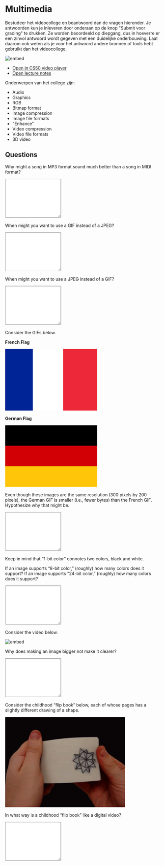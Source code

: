 # Multimedia

Bestudeer het videocollege en beantwoord dan de vragen hieronder. Je antwoorden kun je inleveren door onderaan op de knop "Submit voor grading" te drukken. Ze worden beoordeeld op diepgang, dus in hoeverre er een zinvol antwoord wordt gegeven met een duidelijke onderbouwing. Laat daarom ook weten als je voor het antwoord andere bronnen of tools hebt gebruikt dan het videocollege.

![embed](https://www.youtube.com/embed/kccUxGDsMAQ)

- [Open in CS50 video player](https://video.cs50.io/kccUxGDsMAQ?screen=d9eb5UAlvWc)
- [Open lecture notes](https://cs50.harvard.edu/ap/2021/curriculum/technology/notes/multimedia/)

Onderwerpen van het college zijn:

- Audio
- Graphics
- RGB
- Bitmap format
- Image compression
- Image file formats
- "Enhance"
- Video compression
- Video file formats
- 3D video

## Questions

Why might a song in MP3 format sound much better than a song in MIDI format?

<textarea name="form[q1]" rows="8" required></textarea>

When might you want to use a GIF instead of a JPEG?

<textarea name="form[q2]" rows="8" required></textarea>

When might you want to use a JPEG instead of a GIF?

<textarea name="form[q3]" rows="8" required></textarea>

Consider the GIFs below.

**French Flag**

![French Flag: blue, white and red from left to right, each being a bit wider than the previous](300px-Civil_and_Naval_Ensign_of_France.svg.png)

**German Flag**

![German Flag: black, red and yellow from top to bottom in equal parts](1280px-Flag_of_Germany.svg.png)

Even though these images are the same resolution (300 pixels by 200 pixels), the German GIF is smaller (i.e., fewer bytes) than the French GIF. Hypothesize why that might be.

<textarea name="form[q4]" rows="8" required></textarea>

Keep in mind that “1-bit color” connotes two colors, black and white.

If an image supports “8-bit color,” (roughly) how many colors does it support?
If an image supports “24-bit color,” (roughly) how many colors does it support?

<textarea name="form[q5]" rows="8" required></textarea>

Consider the video below.

![embed](https://www.youtube.com/embed/WwnI0RS6J5A)

Why does making an image bigger not make it clearer?

<textarea name="form[q6]" rows="8" required></textarea>

Consider the childhood “flip book” below, each of whose pages has a slightly different drawing of a shape.

![Someone showing an animation in a flipbook](giphy.gif)

In what way is a childhood “flip book” like a digital video?

<textarea name="form[q7]" rows="8" required></textarea>

